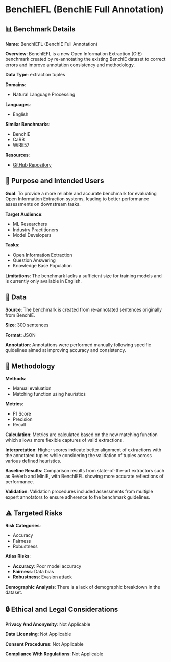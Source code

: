 # BenchIEFL (BenchIE Full Annotation)

## 📊 Benchmark Details

**Name**: BenchIEFL (BenchIE Full Annotation)

**Overview**: BenchIEFL is a new Open Information Extraction (OIE) benchmark created by re-annotating the existing BenchIE dataset to correct errors and improve annotation consistency and methodology.

**Data Type**: extraction tuples

**Domains**:
- Natural Language Processing

**Languages**:
- English

**Similar Benchmarks**:
- BenchIE
- CaRB
- WiRE57

**Resources**:
- [GitHub Repository](https://github.com/rali-udem/benchie_fl.git)

## 🎯 Purpose and Intended Users

**Goal**: To provide a more reliable and accurate benchmark for evaluating Open Information Extraction systems, leading to better performance assessments on downstream tasks.

**Target Audience**:
- ML Researchers
- Industry Practitioners
- Model Developers

**Tasks**:
- Open Information Extraction
- Question Answering
- Knowledge Base Population

**Limitations**: The benchmark lacks a sufficient size for training models and is currently only available in English.

## 💾 Data

**Source**: The benchmark is created from re-annotated sentences originally from BenchIE.

**Size**: 300 sentences

**Format**: JSON

**Annotation**: Annotations were performed manually following specific guidelines aimed at improving accuracy and consistency.

## 🔬 Methodology

**Methods**:
- Manual evaluation
- Matching function using heuristics

**Metrics**:
- F1 Score
- Precision
- Recall

**Calculation**: Metrics are calculated based on the new matching function which allows more flexible captures of valid extractions.

**Interpretation**: Higher scores indicate better alignment of extractions with the annotated tuples while considering the validation of tuples across various defined heuristics.

**Baseline Results**: Comparison results from state-of-the-art extractors such as ReVerb and MinIE, with BenchIEFL showing more accurate reflections of performance.

**Validation**: Validation procedures included assessments from multiple expert annotators to ensure adherence to the benchmark guidelines.

## ⚠️ Targeted Risks

**Risk Categories**:
- Accuracy
- Fairness
- Robustness

**Atlas Risks**:
- **Accuracy**: Poor model accuracy
- **Fairness**: Data bias
- **Robustness**: Evasion attack

**Demographic Analysis**: There is a lack of demographic breakdown in the dataset.

## 🔒 Ethical and Legal Considerations

**Privacy And Anonymity**: Not Applicable

**Data Licensing**: Not Applicable

**Consent Procedures**: Not Applicable

**Compliance With Regulations**: Not Applicable
